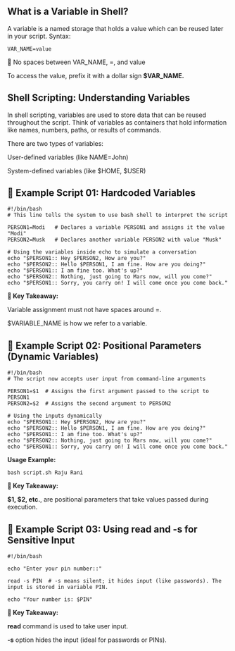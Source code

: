 
## What is a Variable in Shell?

A variable is a named storage that holds a value which can be reused later in your script.
Syntax:

    VAR_NAME=value

🚫 No spaces between VAR_NAME, =, and value

To access the value, prefix it with a dollar sign **$VAR_NAME.**

## Shell Scripting: Understanding Variables

In shell scripting, variables are used to store data that can be reused throughout the script. Think of variables as containers that hold information like names, numbers, paths, or results of commands.

There are two types of variables:

User-defined variables (like NAME=John)

System-defined variables (like $HOME, $USER)

## 📝 Example Script 01: Hardcoded Variables

    #!/bin/bash
    # This line tells the system to use bash shell to interpret the script

    PERSON1=Modi   # Declares a variable PERSON1 and assigns it the value "Modi"
    PERSON2=Musk   # Declares another variable PERSON2 with value "Musk"

    # Using the variables inside echo to simulate a conversation
    echo "$PERSON1:: Hey $PERSON2, How are you?"
    echo "$PERSON2:: Hello $PERSON1, I am fine. How are you doing?"
    echo "$PERSON1:: I am fine too. What's up?"
    echo "$PERSON2:: Nothing, just going to Mars now, will you come?"
    echo "$PERSON1:: Sorry, you carry on! I will come once you come back."


**📌 Key Takeaway:**

Variable assignment must not have spaces around =.

$VARIABLE_NAME is how we refer to a variable.

## 📝 Example Script 02: Positional Parameters (Dynamic Variables) 

    #!/bin/bash
    # The script now accepts user input from command-line arguments

    PERSON1=$1  # Assigns the first argument passed to the script to PERSON1
    PERSON2=$2  # Assigns the second argument to PERSON2

    # Using the inputs dynamically
    echo "$PERSON1:: Hey $PERSON2, How are you?"
    echo "$PERSON2:: Hello $PERSON1, I am fine. How are you doing?"
    echo "$PERSON1:: I am fine too. What's up?"
    echo "$PERSON2:: Nothing, just going to Mars now, will you come?"
    echo "$PERSON1:: Sorry, you carry on! I will come once you come back."

**Usage Example:**

    bash script.sh Raju Rani

**📌 Key Takeaway:**

**$1, $2, etc.**, are positional parameters that take values passed during execution.

## 📝 Example Script 03: Using read and -s for Sensitive Input

    #!/bin/bash

    echo "Enter your pin number::"

    read -s PIN  # -s means silent; it hides input (like passwords). The input is stored in variable PIN.

    echo "Your number is: $PIN"

**📌 Key Takeaway:**

**read** command is used to take user input.

**-s** option hides the input (ideal for passwords or PINs).

